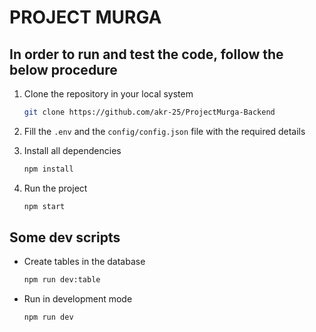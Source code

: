# PROJECT MURGA

## In order to run and test the code, follow the below procedure

1. Clone the repository in your local system

    ```sh
    git clone https://github.com/akr-25/ProjectMurga-Backend
    ```

2. Fill the `.env` and the `config/config.json` file with the required details

3. Install all dependencies

    ```sh
    npm install
    ```

4. Run the project

    ```sh
    npm start
    ```

## Some dev scripts

- Create tables in the database

    ```sh
    npm run dev:table
    ```

- Run in development mode

    ```sh
    npm run dev
    ```
